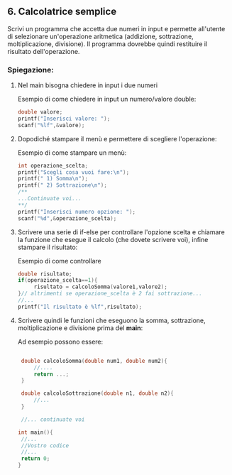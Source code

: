 ## 6. Calcolatrice semplice
Scrivi un programma che accetta due numeri in input e permette all'utente di selezionare un'operazione aritmetica (addizione, sottrazione, moltiplicazione, divisione). Il programma dovrebbe quindi restituire il risultato dell'operazione.

### Spiegazione:
1. Nel main bisogna chiedere in input i due numeri
   
   Esempio di come chiedere in input un numero/valore double:
   ```c
   double valore;
   printf("Inserisci valore: ");
   scanf("%lf",&valore);
   ```
2. Dopodiché stampare il menù e permettere di scegliere l'operazione:

    Esempio di come  stampare un menù:
   ```c
   int operazione_scelta;
   printf("Scegli cosa vuoi fare:\n");
   printf(" 1) Somma\n");
   printf(" 2) Sottrazione\n");
   /**
   ...Continuate voi...
   **/
   printf("Inserisci numero opzione: ");
   scanf("%d",&operazione_scelta);
   ```
3. Scrivere una serie di if-else per controllare l'opzione scelta e chiamare la funzione che esegue il calcolo (che dovete scrivere voi), infine stampare il risultato:
   
   Esempio di come controllare
   
   ```c
   double risultato;
   if(operazione_scelta==1){
        risultato = calcoloSomma(valore1,valore2);
   }// altrimenti se operazione_scelta è 2 fai sottrazione...
   //...
   printf("Il risultato è %lf",risultato);
   ```

4. Scrivere quindi le funzioni che eseguono la somma, sottrazione, moltiplicazione e divisione prima del **main**:
   
   Ad esempio possono essere:
   ```c

    double calcoloSomma(double num1, double num2){
        //....
        return ...;
    }

    double calcoloSottrazione(double n1, double n2){
        //...
    }

    //... continuate voi

   int main(){
    //...
    //Vostro codice
    //...
    return 0;
   }
   ```
